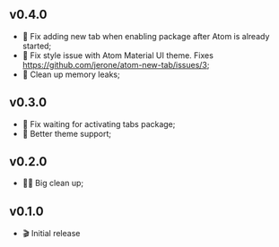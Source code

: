 ## v0.4.0
* :bug: Fix adding new tab when enabling package after Atom is already started;
* :bug: Fix style issue with Atom Material UI theme. Fixes https://github.com/jerone/atom-new-tab/issues/3;
* :non-potable_water: Clean up memory leaks;

## v0.3.0
* :bug: Fix waiting for activating tabs package;
* :bug: Better theme support;

## v0.2.0
* :art::fire: Big clean up;

## v0.1.0
* :clapper: Initial release
